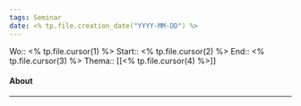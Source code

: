```yaml
---
tags: Seminar
date: <% tp.file.creation_date("YYYY-MM-DD") %>
---
```

Wo:: <% tp.file.cursor(1) %>
Start:: <% tp.file.cursor(2) %>
End:: <% tp.file.cursor(3) %>
Thema:: [[<% tp.file.cursor(4) %>]]

#### About


---
#